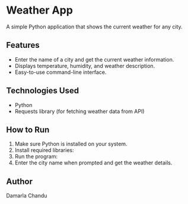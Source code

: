 # Weather App

A simple Python application that shows the current weather for any city.

## Features
- Enter the name of a city and get the current weather information.
- Displays temperature, humidity, and weather description.
- Easy-to-use command-line interface.

## Technologies Used
- Python
- Requests library (for fetching weather data from API)

## How to Run
1. Make sure Python is installed on your system.
2. Install required libraries:
3. Run the program:
4. Enter the city name when prompted and get the weather details.

## Author
Damarla Chandu
